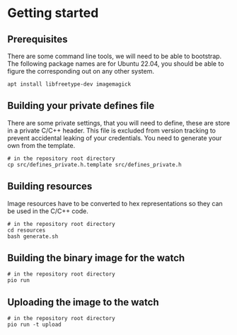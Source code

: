 # Getting started


## Prerequisites

There are some command line tools, we will need to be able to bootstrap. The following package names are for Ubuntu 22.04, you should be able to figure the corresponding out on any other system.

	apt install libfreetype-dev imagemagick

## Building your private defines file

There are some private settings, that you will need to define, these are store in a private C/C++ header. This file is excluded from version tracking to prevent accidental leaking of your credentials. You need to generate your own from the template.

	# in the repository root directory
	cp src/defines_private.h.template src/defines_private.h

## Building resources

Image resources have to be converted to hex representations so they can be used in the C/C++ code.

	# in the repository root directory
	cd resources
	bash generate.sh

## Building the binary image for the watch

	# in the repository root directory
	pio run

## Uploading the image to the watch

	# in the repository root directory
	pio run -t upload

